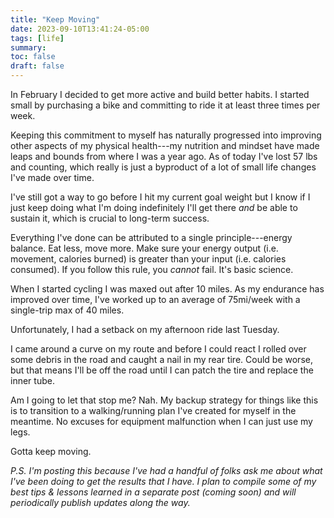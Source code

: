 ```yaml
---
title: "Keep Moving"
date: 2023-09-10T13:41:24-05:00
tags: [life]
summary: 
toc: false
draft: false
---
```


In February I decided to get more active and build better habits. I started small by purchasing a bike and committing to ride it at least three times per week.

Keeping this commitment to myself has naturally progressed into improving other aspects of my physical health---my nutrition and mindset have made leaps and bounds from where I was a year ago. As of today I've lost 57 lbs and counting, which really is just a byproduct of a lot of small life changes I've made over time.

I've still got a way to go before I hit my current goal weight but I know if I just keep doing what I'm doing indefinitely I'll get there *and* be able to sustain it, which is crucial to long-term success.

Everything I've done can be attributed to a single principle---energy balance. Eat less, move more. Make sure your energy output (i.e. movement, calories burned) is greater than your input (i.e. calories consumed). If you follow this rule, you *cannot* fail. It's basic science.

When I started cycling I was maxed out after 10 miles. As my endurance has improved over time, I've worked up to an average of 75mi/week with a single-trip max of 40 miles.

Unfortunately, I had a setback on my afternoon ride last Tuesday. 

I came around a curve on my route and before I could react I rolled over some debris in the road and caught a nail in my rear tire. Could be worse, but that means I'll be off the road until I can patch the tire and replace the inner tube.

Am I going to let that stop me? Nah. My backup strategy for things like this is to transition to a walking/running plan I've created for myself in the meantime. No excuses for equipment malfunction when I can just use my legs.

Gotta keep moving.

*P.S. I'm posting this because I've had a handful of folks ask me about what I've been doing to get the results that I have. I plan to compile some of my best tips & lessons learned in a separate post (coming soon) and will periodically publish updates along the way.*